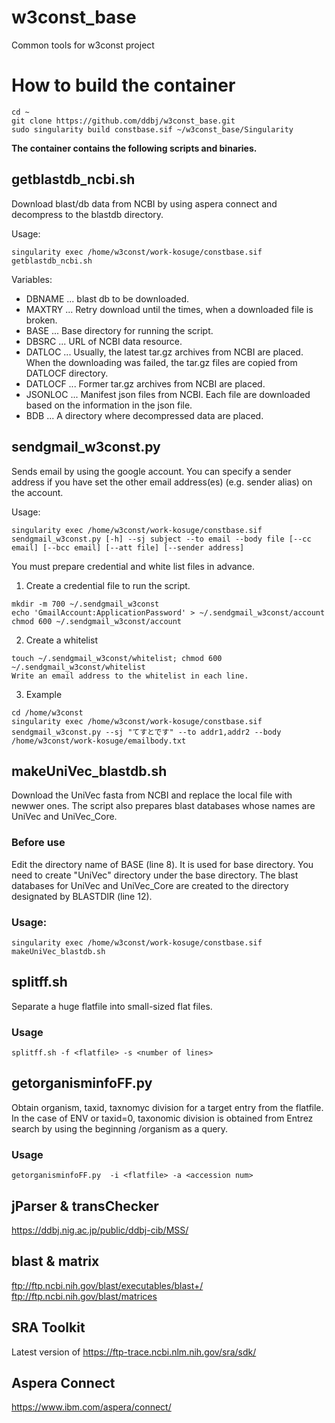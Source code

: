 # w3const_base
Common tools for w3const project

# How to build the container
~~~
cd ~
git clone https://github.com/ddbj/w3const_base.git
sudo singularity build constbase.sif ~/w3const_base/Singularity
~~~

**The container contains the following scripts and binaries.**

## getblastdb_ncbi.sh
Download blast/db data from NCBI by using aspera connect and decompress to the blastdb directory.

Usage:
~~~
singularity exec /home/w3const/work-kosuge/constbase.sif getblastdb_ncbi.sh
~~~

Variables:

* DBNAME ... blast db to be downloaded.
* MAXTRY ... Retry download until the times, when a downloaded file is broken.
* BASE ... Base directory for running the script.
* DBSRC ... URL of NCBI data resource.
* DATLOC ... Usually, the latest tar.gz archives from NCBI are placed. When the downloading was failed, the tar.gz files are copied from DATLOCF directory.
* DATLOCF ... Former tar.gz archives from NCBI are placed.
* JSONLOC ... Manifest json files from NCBI. Each file are downloaded based on the information in the json file.
* BDB ... A directory where decompressed data are placed.

## sendgmail_w3const.py
Sends email by using the google account. You can specify a sender address if you have set the other email address(es) (e.g. sender alias) on the account.

Usage:
~~~
singularity exec /home/w3const/work-kosuge/constbase.sif sendgmail_w3const.py [-h] --sj subject --to email --body file [--cc email] [--bcc email] [--att file] [--sender address]
~~~

You must prepare credential and white list files in advance.
1. Create a credential file to run the script.
~~~  
mkdir -m 700 ~/.sendgmail_w3const
echo 'GmailAccount:ApplicationPassword' > ~/.sendgmail_w3const/account
chmod 600 ~/.sendgmail_w3const/account
~~~
2. Create a whitelist
~~~
touch ~/.sendgmail_w3const/whitelist; chmod 600 ~/.sendgmail_w3const/whitelist
Write an email address to the whitelist in each line.
~~~

3. Example
~~~
cd /home/w3const
singularity exec /home/w3const/work-kosuge/constbase.sif sendgmail_w3const.py --sj "てすとです" --to addr1,addr2 --body /home/w3const/work-kosuge/emailbody.txt
~~~

## makeUniVec_blastdb.sh
Download the UniVec fasta from NCBI and replace the local file with newwer ones. The script also prepares blast databases whose names are UniVec and UniVec_Core.

### Before use
Edit the directory name of BASE (line 8). It is used for base directory. You need to create "UniVec" directory under the base directory. The blast databases for UniVec and UniVec_Core are created to the directory designated by BLASTDIR (line 12).

### Usage:
~~~
singularity exec /home/w3const/work-kosuge/constbase.sif makeUniVec_blastdb.sh
~~~

## splitff.sh
Separate a huge flatfile into small-sized flat files.

### Usage
~~~
splitff.sh -f <flatfile> -s <number of lines>
~~~

## getorganisminfoFF.py
Obtain organism, taxid, taxnomyc division for a target entry from the flatfile. In the case of ENV or taxid=0, taxonomic division is obtained from Entrez search by using the beginning /organism as a query.

### Usage
~~~
getorganisminfoFF.py  -i <flatfile> -a <accession num>
~~~

## jParser & transChecker
https://ddbj.nig.ac.jp/public/ddbj-cib/MSS/

## blast & matrix
ftp://ftp.ncbi.nih.gov/blast/executables/blast+/
ftp://ftp.ncbi.nih.gov/blast/matrices

## SRA Toolkit
Latest version of https://ftp-trace.ncbi.nlm.nih.gov/sra/sdk/

## Aspera Connect
https://www.ibm.com/aspera/connect/

